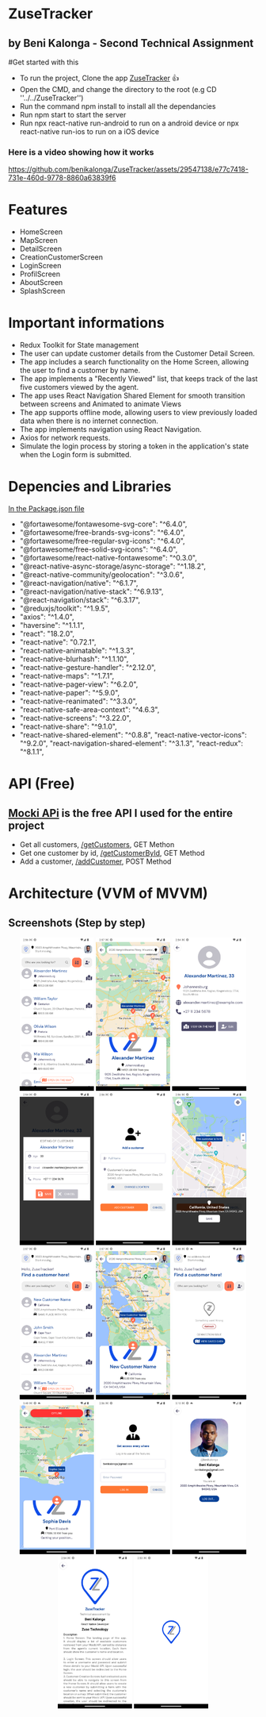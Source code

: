 # ZuseTracker

## by Beni Kalonga - Second Technical Assignment

#Get started with this

- To run the project, Clone the app [ZuseTracker](https://github.com/benikalonga/ZuseTracker.git) 👍
- Open the CMD, and change the directory to the root (e.g CD ''../../ZuseTracker'')
- Run the command npm install to install all the dependancies
- Run npm start to start the server
- Run npx react-native run-android to run on a android device or npx react-native run-ios to run on a iOS device

### Here is a video showing how it works

https://github.com/benikalonga/ZuseTracker/assets/29547138/e77c7418-731e-460d-9778-8860a63839f6

# Features

- HomeScreen
- MapScreen
- DetailScreen
- CreationCustomerScreen
- LoginScreen
- ProfilScreen
- AboutScreen
- SplashScreen

# Important informations

- Redux Toolkit for State management
- The user can update customer details from the Customer Detail Screen.
- The app includes a search functionality on the Home Screen, allowing the user to find a customer by name.
- The app implements a "Recently Viewed" list, that keeps track of the last five customers viewed by the agent.
- The app uses React Navigation Shared Element for smooth transition between screens and Animated to animate Views
- The app supports offline mode, allowing users to view previously loaded data when there is no internet connection.
- The app implements navigation using React Navigation.
- Axios for network requests.
- Simulate the login process by storing a token in the application's state when the Login form is submitted.

# Depencies and Libraries

[In the Package.json file](package.json)

- "@fortawesome/fontawesome-svg-core": "^6.4.0",
- "@fortawesome/free-brands-svg-icons": "^6.4.0",
- "@fortawesome/free-regular-svg-icons": "^6.4.0",
- "@fortawesome/free-solid-svg-icons": "^6.4.0",
- "@fortawesome/react-native-fontawesome": "^0.3.0",
- "@react-native-async-storage/async-storage": "^1.18.2",
- "@react-native-community/geolocation": "^3.0.6",
- "@react-navigation/native": "^6.1.7",
- "@react-navigation/native-stack": "^6.9.13",
- "@react-navigation/stack": "^6.3.17",
- "@reduxjs/toolkit": "^1.9.5",
- "axios": "^1.4.0",
- "haversine": "^1.1.1",
- "react": "18.2.0",
- "react-native": "0.72.1",
- "react-native-animatable": "^1.3.3",
- "react-native-blurhash": "^1.1.10",
- "react-native-gesture-handler": "^2.12.0",
- "react-native-maps": "^1.7.1",
- "react-native-pager-view": "^6.2.0",
- "react-native-paper": "^5.9.0",
- "react-native-reanimated": "^3.3.0",
- "react-native-safe-area-context": "^4.6.3",
- "react-native-screens": "^3.22.0",
- "react-native-share": "^9.1.0",
- "react-native-shared-element": "^0.8.8",
  "react-native-vector-icons": "^9.2.0",
  "react-navigation-shared-element": "^3.1.3",
  "react-redux": "^8.1.1",

# API (Free)

## [Mocki APi](https://api.mocki.io/v2/04517d70/) is the free API I used for the entire project

- Get all customers, [/getCustomers](https://api.mocki.io/v2/04517d70/getCustomers), GET Methon
- Get one customer by id, [/getCustomerById](https://api.mocki.io/v2/04517d70/getCustomer/id), GET Method
- Add a customer, [/addCustomer](https://api.mocki.io/v2/04517d70/addCustomer), POST Method

# Architecture (VVM of MVVM)

## Screenshots (Step by step)

 <p align="center">
  <img src="files/1_home_screen.png" width="150" title="Picture 1">
  <img src="files/2_map_screen.png" width="150" alt="accessibility text">
  <img src="files/3_detail_screen.png" width="150" alt="accessibility text">
  <img src="files/4_edit_customer.png" width="150" alt="accessibility text">
  <img src="files/5_creation_screen.png" width="150" alt="accessibility text">
  <img src="files/55_pick_location.png" width="150" alt="accessibility text">
  <img src="files/6_new_customer_home.png" width="150" alt="accessibility text">
  <img src="files/66_map_newcustomer.png" width="150" alt="accessibility text">
  <img src="files/error.png" width="150" alt="accessibility text">
  <img src="files/offline.png" width="150" alt="accessibility text">
  <img src="files/7_login_screen.png" width="150" alt="accessibility text">
  <img src="files/8_profile_screen.png" width="150" alt="accessibility text">
  <img src="files/9_about_screen.png" width="150" alt="accessibility text">
  <img src="files/10_splash_screen.png" width="150" alt="accessibility text">
 </p>
